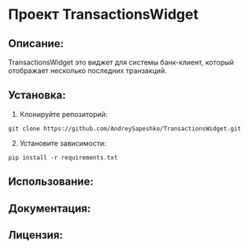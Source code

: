 # Проект TransactionsWidget

## Описание:

TransactionsWidget это виджет для системы банк-клиент, который отображает несколько последних транзакций.

## Установка:
1. Клонируйте репозиторий:
```commandline
git clone https://github.com/AndreySapeshko/TransactionsWidget.git
```
2. Установите зависимости:
```commandline
pip install -r requirements.txt
```
## Использование:

## Документация:

## Лицензия:
